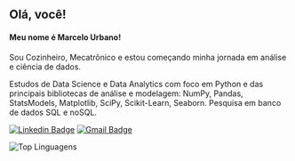 ## Olá, você!

#### Meu nome é Marcelo Urbano!
Sou Cozinheiro, Mecatrônico e estou começando minha jornada em análise e ciência de dados.

Estudos de Data Science e Data Analytics com foco em Python e das principais bibliotecas de análise e modelagem: NumPy, Pandas, StatsModels, Matplotlib, SciPy, Scikit-Learn, Seaborn. Pesquisa em banco de dados SQL e noSQL.

[![Linkedin Badge](https://img.shields.io/badge/-MarceloUrbano-blue?style=flat&logo=Linkedin&logoColor=white&link=https://www.linkedin.com/in/marcelourbano/)](https://www.linkedin.com/in/marcelourbano/)
[![Gmail Badge](https://img.shields.io/badge/-marcelobruno.urbano-c14438?style=flat&logo=Gmail&logoColor=white&link=mailto:marcelobruno.urbano@gmail.com)](mailto:marcelobruno.urbano@gmail.com)

	
![Top Linguagens](https://github-readme-stats.vercel.app/api/top-langs/?username=murangaa&layout=compact&theme=gruvbox)
